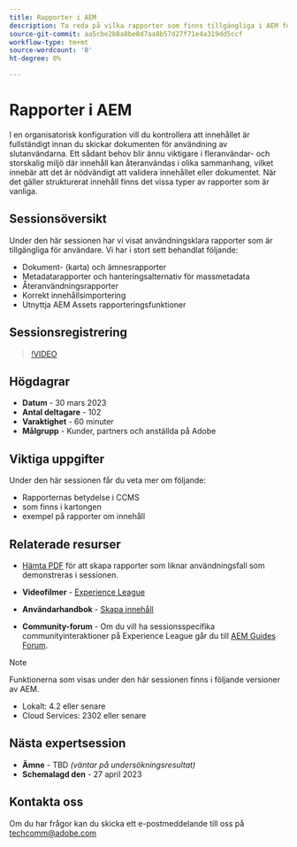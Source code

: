 ```yaml
---
title: Rapporter i AEM
description: Ta reda på vilka rapporter som finns tillgängliga i AEM för att hjälpa användarna att förbättra innehållskvaliteten.
source-git-commit: aa5cbe2b8a8be8d7aa8b57d27f71e4a319dd5ccf
workflow-type: tm+mt
source-wordcount: '0'
ht-degree: 0%

---
```


# Rapporter i AEM

I en organisatorisk konfiguration vill du kontrollera att innehållet är fullständigt innan du skickar dokumenten för användning av slutanvändarna. Ett sådant behov blir ännu viktigare i fleranvändar- och storskalig miljö där innehåll kan återanvändas i olika sammanhang, vilket innebär att det är nödvändigt att validera innehållet eller dokumentet. När det gäller strukturerat innehåll finns det vissa typer av rapporter som är vanliga.


## Sessionsöversikt

Under den här sessionen har vi visat användningsklara rapporter som är tillgängliga för användare. Vi har i stort sett behandlat följande:
- Dokument- (karta) och ämnesrapporter
- Metadatarapporter och hanteringsalternativ för massmetadata
- Återanvändningsrapporter
- Korrekt innehållsimportering
- Utnyttja AEM Assets rapporteringsfunktioner


## Sessionsregistrering

>[!VIDEO](https://video.tv.adobe.com/v/3417529/guides--reporting-reporting?quality=12&learn=on)


## Högdagrar

- **Datum** - 30 mars 2023
- **Antal deltagare** - 102
- **Varaktighet** - 60 minuter
- **Målgrupp** - Kunder, partners och anställda på Adobe


## Viktiga uppgifter

Under den här sessionen får du veta mer om följande:
- Rapporternas betydelse i CCMS
- som finns i kartongen
- exempel på rapporter om innehåll


## Relaterade resurser

- [Hämta PDF](./assets/aem-guides-expert-session-reports-documentation.pdf) för att skapa rapporter som liknar användningsfall som demonstreras i sessionen.

- **Videofilmer** -  [Experience League](https://experienceleague.adobe.com/docs/experience-manager-guides-learn/videos/output-generation/working-with-reports.html?lang=en)

- **Användarhandbok** - [Skapa innehåll](https://help.adobe.com/en_US/xml-documentation-for-adobe-experience-manager/index.html#t=DXML-master-map%2Freports-intro.html)

- **Community-forum** - Om du vill ha sessionsspecifika communityinteraktioner på Experience League går du till  [AEM Guides Forum](https://experienceleaguecommunities.adobe.com/t5/experience-manager-guides/bd-p/xml-documentation-discussions).

>[!NOTE]
>
> Funktionerna som visas under den här sessionen finns i följande versioner av AEM.
> - Lokalt: 4.2 eller senare
> - Cloud Services: 2302 eller senare



## Nästa expertsession

- **Ämne** - TBD *(väntar på undersökningsresultat)*
- **Schemalagd den** - 27 april 2023


## Kontakta oss

Om du har frågor kan du skicka ett e-postmeddelande till oss på <techcomm@adobe.com>

